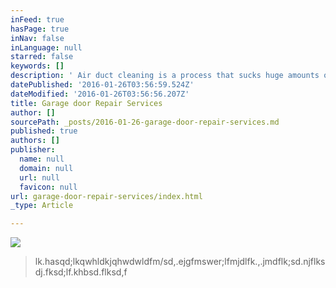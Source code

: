 ```yaml
---
inFeed: true
hasPage: true
inNav: false
inLanguage: null
starred: false
keywords: []
description: ' Air duct cleaning is a process that sucks huge amounts of dust and allergen buildup from your ventilation system.  The process involves utilizing industrial high powered vacuum systems to pull out all of the unwanted dust buildup from your vents. Fresh us. Air will also offer preventative maintenance solutions such as UV light installations which destroy dust and allergens before they can build up.  Air duct cleaning is integral to the environment of your home, the air that you breathe, and is also important to prevent fire hazards.'
datePublished: '2016-01-26T03:56:59.524Z'
dateModified: '2016-01-26T03:56:56.207Z'
title: Garage door Repair Services
author: []
sourcePath: _posts/2016-01-26-garage-door-repair-services.md
published: true
authors: []
publisher:
  name: null
  domain: null
  url: null
  favicon: null
url: garage-door-repair-services/index.html
_type: Article

---
```

[][0]
![](https://s3-us-west-2.amazonaws.com/the-grid-img/p/154c838e06f81c6d32839f47a8db50593406d811.jpg)

> lk.hasqd;lkqwhldkjqhwdwldfm/sd,.ejgfmswer;lfmjdlfk.,.jmdflk;sd.njflksdj.fksd;lf.khbsd.flksd,f



[0]: http://www.freshusair.com/#!air-duct-cleaning/c6g3